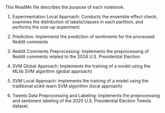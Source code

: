 This ReadMe file describes the purpose of each notebook:

1. Experimentation Local Approach: Conducts the ensemble effect check, examines the distribution of labels/classes in each partition, and performs the size-up experiment.
   
 2. Prediction: Implements the prediction of sentiments for the processed Reddit comments
   
3. Reddit Comments Preprocessing: Implements the preprocessing of Reddit comments related to the 2024 U.S. Presidential Election

4. SVM Global Approach: Implements the training of a model using the MLlib SVM algorithm (global approach)

5. SVM Local Approach: Implements the training of a model using the traditional scikit-learn SVM algorithm (local approach)

6. Tweets Data Preprocessing and Labeling: Implements the preprocessing and sentiment labeling of the 2020 U.S. Presidential Election Tweets dataset.


